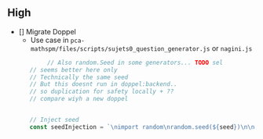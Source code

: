 


## High 

- [] Migrate Doppel
     - Use case in `pca-mathspm/files/scripts/sujets0_question_generator.js` or `nagini.js` 
     ```js
             // Also random.Seed in some generators... TODO sel
        // seems better here only
        // Technically the same seed
        // But this doesnt run in doppel:backend..
        // so duplication for safety locally + ?? 
        // compare wiyh a new doppel


        // Inject seed
        const seedInjection = `\nimport random\nrandom.seed(${seed})\n\n# Override the default SEED\nimport teachers.defaults\nteachers.defaults.SEED = ${seed}\n\n`;
     ```